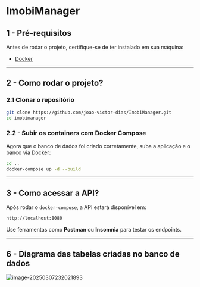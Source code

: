 # **ImobiManager**

## **1 - Pré-requisitos**

Antes de rodar o projeto, certifique-se de ter instalado em sua máquina:

- [Docker](https://www.docker.com/)

------

## **2 - Como rodar o projeto?**

### **2.1 Clonar o repositório**

```bash
git clone https://github.com/joao-victor-dias/ImobiManager.git
cd imobimanager
```

### **2.2 - Subir os containers com Docker Compose**

Agora que o banco de dados foi criado corretamente, suba a aplicação e o banco via Docker:

```bash
cd ..
docker-compose up -d --build
```

------

## **3 - Como acessar a API?**

Após rodar o `docker-compose`, a API estará disponível em:

```bash
http://localhost:8080
```

Use ferramentas como **Postman** ou **Insomnia** para testar os endpoints.

------

## **6 - Diagrama das tabelas criadas no banco de dados**

![image-20250307232021893](C:\Users\joaov\AppData\Roaming\Typora\typora-user-images\image-20250307232021893.png)
